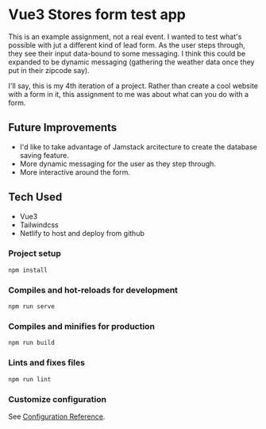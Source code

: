 # Vue3 Stores form test app

This is an example assignment, not a real event. I wanted to test what's possible with jut a different kind of lead form. As the user steps through, they see their input data-bound to some messaging. I think this could be expanded to be dynamic messaging (gathering the weather data once they put in their zipcode say).

I'll say, this is my 4th iteration of a project. Rather than create a cool website with a form in it, this assignment to me was about what can you do with a form.

## Future Improvements
- I'd like to take advantage of Jamstack arcitecture to create the database saving feature.
- More dynamic messaging for the user as they step through.
- More interactive around the form.

## Tech Used
- Vue3
- Tailwindcss
- Netlify to host and deploy from github

### Project setup
```
npm install
```

### Compiles and hot-reloads for development
```
npm run serve
```

### Compiles and minifies for production
```
npm run build
```

### Lints and fixes files
```
npm run lint
```

### Customize configuration
See [Configuration Reference](https://cli.vuejs.org/config/).
